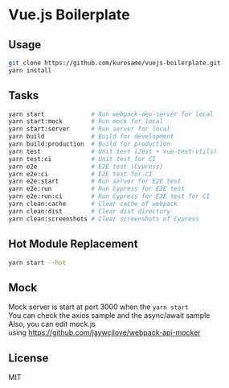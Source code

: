 # Vue.js Boilerplate

## Usage

```sh
git clone https://github.com/kurosame/vuejs-boilerplate.git
yarn install
```

## Tasks

```sh
yarn start             # Run webpack-dev-server for local
yarn start:mock        # Run mock for local
yarn start:server      # Run server for local
yarn build             # Build for development
yarn build:production  # Build for production
yarn test              # Unit test (Jest + vue-test-utils)
yarn test:ci           # Unit test for CI
yarn e2e               # E2E test (Cypress)
yarn e2e:ci            # E2E test for CI
yarn e2e:start         # Run server for E2E test
yarn e2e:run           # Run Cypress for E2E test
yarn e2e:run:ci        # Run Cypress for E2E test for CI
yarn clean:cache       # Clear cache of webpack
yarn clean:dist        # Clear dist directory
yarn clean:screenshots # Clear screenshots of Cypress
```

## Hot Module Replacement

```sh
yarn start --hot
```

## Mock

Mock server is start at port 3000 when the `yarn start`\
You can check the axios sample and the async/await sample\
Also, you can edit mock.js\
using https://github.com/jaywcjlove/webpack-api-mocker

## License

MIT
